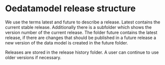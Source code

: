 # Oedatamodel release structure

We use the terms latest and future to describe a release. Latest contains the current stable release. 
Additionally there is a subfolder which shows the version number of the current release. The folder 
future contains the latest release, if there are changes that should be published in a future release 
a new version of the data model is created in the future folder. 

Releases are stored in the release history folder. A user can continue to use older versions if necessary. 

